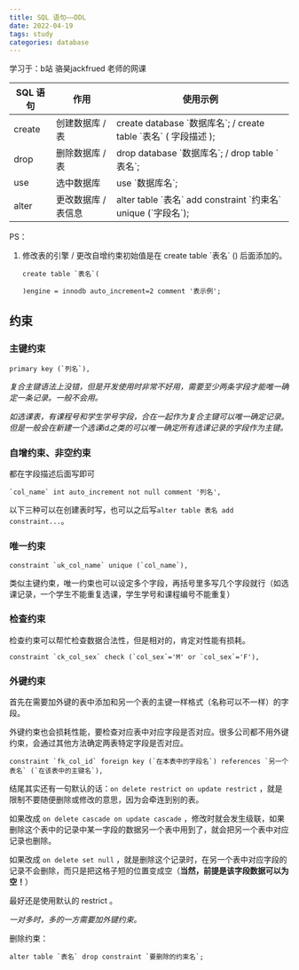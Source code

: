 ```yaml
---
title: SQL 语句——DDL
date: 2022-04-19
tags: study
categories: database
---
```


学习于：b站 骆昊jackfrued 老师的网课

| SQL 语句 | 作用                | 使用示例                                                     |
| -------- | ------------------- | ------------------------------------------------------------ |
| create   | 创建数据库 / 表     | create database \`数据库名\`; / create table \`表名\` ( 字段描述 ); |
| drop     | 删除数据库 / 表     | drop database \`数据库名\`; / drop table \`表名\`;           |
| use      | 选中数据库          | use \`数据库名\`;                                            |
| alter    | 更改数据库 / 表信息 | alter table \`表名\` add constraint \`约束名\` unique (\`字段名\`); |

PS： 

1. 修改表的引擎 / 更改自增约束初始值是在 create table \`表名\` () 后面添加的。

   ```mysql
   create table `表名`(
   
   )engine = innodb auto_increment=2 comment '表示例';
   ```

   

## 约束

### 主键约束

```mysql
primary key (`列名`),
```

*复合主键语法上没错，但是开发使用时非常不好用，需要至少两条字段才能唯一确定一条记录。一般不会用。*

*如选课表，有课程号和学生学号字段，合在一起作为复合主键可以唯一确定记录。但是一般会在新建一个选课id之类的可以唯一确定所有选课记录的字段作为主键。*

### 自增约束、非空约束

都在字段描述后面写即可

```mysql
`col_name` int auto_increment not null comment '列名',
```

以下三种可以在创建表时写，也可以之后写`alter table 表名 add constraint...`。

### 唯一约束

```mysql
constraint `uk_col_name` unique (`col_name`),
```

类似主键约束，唯一约束也可以设定多个字段，再括号里多写几个字段就行（如选课记录，一个学生不能重复选课，学生学号和课程编号不能重复）

### 检查约束

检查约束可以帮忙检查数据合法性，但是相对的，肯定对性能有损耗。

```mysql
constraint `ck_col_sex` check (`col_sex`='M' or `col_sex`='F'),
```

### 外键约束

首先在需要加外键的表中添加和另一个表的主键一样格式（名称可以不一样）的字段。

外键约束也会损耗性能，要检查对应表中对应字段是否对应。很多公司都不用外键约束，会通过其他方法确定两表特定字段是否对应。

```mysql
constraint `fk_col_id` foreign key (`在本表中的字段名`) references `另一个表名` (`在该表中的主键名`),
```

结尾其实还有一句默认的话：`on delete restrict on update restrict` ，就是限制不要随便删除或修改的意思，因为会牵连到别的表。

如果改成 `on delete cascade on update cascade` ，修改时就会发生级联，如果删除这个表中的记录中某一字段的数据另一个表中用到了，就会把另一个表中对应记录也删除。

如果改成 `on delete set null` ，就是删除这个记录时，在另一个表中对应字段的记录不会删除，而只是把这格子短的位置变成空（**当然，前提是该字段数据可以为空！**）

最好还是使用默认的 restrict 。

*一对多时，多的一方需要加外键约束。*

删除约束：

```mysql
alter table `表名` drop constraint `要删除的约束名`;
```

